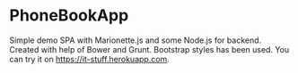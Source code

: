 # PhoneBookApp 
Simple demo SPA with Marionette.js and some Node.js for backend. Created with help of Bower and Grunt. Bootstrap styles has been used. You can try it on https://it-stuff.herokuapp.com.

